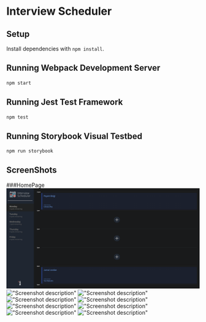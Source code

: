 # Interview Scheduler

## Setup

Install dependencies with `npm install`.

## Running Webpack Development Server

```sh
npm start
```

## Running Jest Test Framework

```sh
npm test
```

## Running Storybook Visual Testbed

```sh
npm run storybook
```
## ScreenShots

###HomePage
!["Home Page"](https://github.com/Payameno/scheduler/blob/master/docs/1-Home-page.png?raw=true)
!["Screenshot description"]()
!["Screenshot description"]()
!["Screenshot description"]()
!["Screenshot description"]()
!["Screenshot description"]()
!["Screenshot description"]()
!["Screenshot description"]()
!["Screenshot description"]()